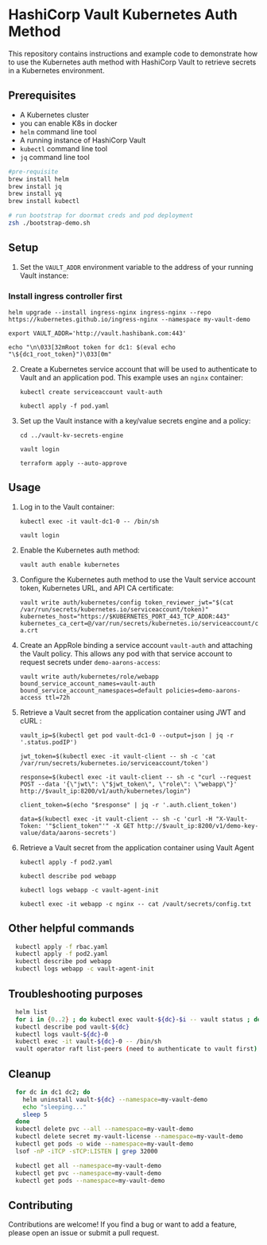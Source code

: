 # HashiCorp Vault Kubernetes Auth Method

This repository contains instructions and example code to demonstrate how to use the Kubernetes auth method with HashiCorp Vault to retrieve secrets in a Kubernetes environment.

## Prerequisites

- A Kubernetes cluster
- you can enable K8s in docker 
- `helm` command line tool
- A running instance of HashiCorp Vault
- `kubectl` command line tool
- `jq` command line tool

```sh
#pre-requisite
brew install helm
brew install jq
brew install yq
brew install kubectl
```

```sh
# run bootstrap for doormat creds and pod deployment
zsh ./bootstrap-demo.sh 
```

## Setup

1. Set the `VAULT_ADDR` environment variable to the address of your running Vault instance:

### Install ingress controller first

   `helm upgrade --install ingress-nginx ingress-nginx --repo https://kubernetes.github.io/ingress-nginx --namespace my-vault-demo`

   `export VAULT_ADDR='http://vault.hashibank.com:443'`

   `echo "\n\033[32mRoot token for dc1: $(eval echo "\${dc1_root_token}")\033[0m"`

2. Create a Kubernetes service account that will be used to authenticate to Vault and an application pod. This example uses an `nginx` container:

   `kubectl create serviceaccount vault-auth`

   `kubectl apply -f pod.yaml`

3. Set up the Vault instance with a key/value secrets engine and a policy:

   `cd ../vault-kv-secrets-engine`

   `vault login`

   `terraform apply --auto-approve`

## Usage

1. Log in to the Vault container:

   `kubectl exec -it vault-dc1-0 -- /bin/sh`

   `vault login`

2. Enable the Kubernetes auth method:

   `vault auth enable kubernetes`

3. Configure the Kubernetes auth method to use the Vault service account token, Kubernetes URL, and API CA certificate:

   `vault write auth/kubernetes/config token_reviewer_jwt="$(cat /var/run/secrets/kubernetes.io/serviceaccount/token)" kubernetes_host="https://$KUBERNETES_PORT_443_TCP_ADDR:443" kubernetes_ca_cert=@/var/run/secrets/kubernetes.io/serviceaccount/ca.crt`

4. Create an AppRole binding a service account `vault-auth` and attaching the Vault policy. This allows any pod with that service account to request secrets under `demo-aarons-access`:

   `vault write auth/kubernetes/role/webapp bound_service_account_names=vault-auth bound_service_account_namespaces=default policies=demo-aarons-access ttl=72h`

5. Retrieve a Vault secret from the application container using JWT and cURL :

   `vault_ip=$(kubectl get pod vault-dc1-0 --output=json | jq -r '.status.podIP')`

   `jwt_token=$(kubectl exec -it vault-client -- sh -c 'cat /var/run/secrets/kubernetes.io/serviceaccount/token')`

   `response=$(kubectl exec -it vault-client -- sh -c "curl --request POST --data '{\"jwt\": \"$jwt_token\", \"role\": \"webapp\"}' http://$vault_ip:8200/v1/auth/kubernetes/login")`

   `client_token=$(echo "$response" | jq -r '.auth.client_token')`

   `data=$(kubectl exec -it vault-client -- sh -c 'curl -H "X-Vault-Token: '"$client_token"'" -X GET http://$vault_ip:8200/v1/demo-key-value/data/aarons-secrets')`

6. Retrieve a Vault secret from the application container using Vault Agent

   `kubectl apply -f pod2.yaml`

   `kubectl describe pod webapp`

   `kubectl logs webapp -c vault-agent-init`

   `kubectl exec -it webapp -c nginx -- cat /vault/secrets/config.txt`

## Other helpful commands

```sh
  kubectl apply -f rbac.yaml
  kubectl apply -f pod2.yaml
  kubectl describe pod webapp
  kubectl logs webapp -c vault-agent-init
```

## Troubleshooting purposes

```sh
  helm list
  for i in {0..2} ; do kubectl exec vault-${dc}-$i -- vault status ; done
  kubectl describe pod vault-${dc}
  kubectl logs vault-${dc}-0
  kubectl exec -it vault-${dc}-0 -- /bin/sh
  vault operator raft list-peers (need to authenticate to vault first)  
```

## Cleanup

```sh
  for dc in dc1 dc2; do
    helm uninstall vault-${dc} --namespace=my-vault-demo
    echo "sleeping..."
    sleep 5
  done
  kubectl delete pvc --all --namespace=my-vault-demo
  kubectl delete secret my-vault-license --namespace=my-vault-demo
  kubectl get pods -o wide --namespace=my-vault-demo
  lsof -nP -iTCP -sTCP:LISTEN | grep 32000

  kubectl get all --namespace=my-vault-demo
  kubectl get pvc --namespace=my-vault-demo
  kubectl get pods --namespace=my-vault-demo

```

## Contributing

Contributions are welcome! If you find a bug or want to add a feature, please open an issue or submit a pull request.
